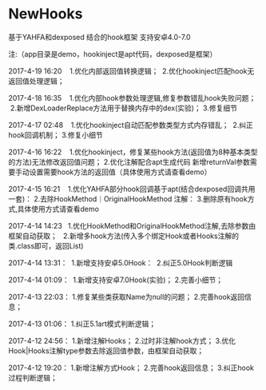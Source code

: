 # NewHooks
基于YAHFA和dexposed 结合的hook框架 支持安卓4.0-7.0

注:（app目录是demo，hookinject是apt代码，dexposed是框架）


2017-4-19 16:20    1.优化内部返回值转换逻辑；  2.优化hookinject匹配hook无返回值处理逻辑；

2017-4-18 16:35    1.优化内部hook参数处理逻辑,修复参数错乱hook失败问题；  2.新增DexLoaderReplace方法用于替换内存中的dex(实验)； 3.修复细节


2017-4-17 02:48    1.优化hookinject自动匹配参数类型方式内存错乱；  2.纠正hook回调机制； 3.修复小细节

2017-4-16 16:22    1.优化hookinject，修复某些hook方法(返回值为8种基本类型的方法)无法修改返回值问题； 2.优化注解配合apt生成代码 新增returnVal参数需要手动设置需要hook方法的返回值（具体使用方式请查看demo）


2017-4-15 16:21    1.优化YAHFA部分hook回调基于apt(结合dexposed回调共用一套)： 2.去除HookMethod｜OriginalHookMethod 注解：  3.删除原有hook方式,具体使用方式请查看demo


2017-4-14 14:23    1.优化HookMethod和OriginalHookMethod注解,去除参数由框架自动获取；   2.新增多hook方法(传入多个绑定Hook或者Hooks注解的类.class即可，返回List)


2017-4-14 13:31：  1.新增支持安卓5.0Hook：  2.纠正5.0Hook判断逻辑

2017-4-14 01:09：  1.新增支持安卓7.0Hook(实验)；  2.完善小细节；

2017-4-13 22:03：  1.修复某些类获取Name为null的问题；  2.完善hook返回信息；
 
2017-4-13 01:06：  1.纠正5.1art模式判断逻辑；
 
2017-4-12 24:56：  1.新增注解Hooks；  2.过时非注解hook方式；  3.优化Hook|Hooks注解type参数去除返回值参数，由框架自动获取；
  
2017-4-12 19:20：  1.新增注解方式Hook；  2.完善hook返回信息；  3.纠正hook过程判断逻辑；
 
